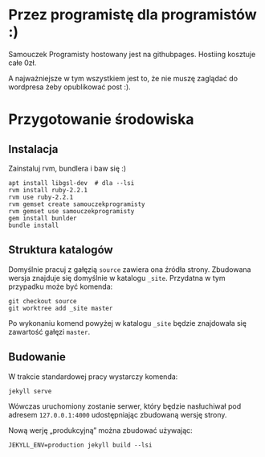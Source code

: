 # Przez programistę dla programistów :)

Samouczek Programisty hostowany jest na githubpages. Hostiing kosztuje całe 0zł.

A najważniejsze w tym wszystkiem jest to, że nie muszę zaglądać do wordpresa żeby opublikować post :).

# Przygotowanie środowiska

## Instalacja

Zainstaluj rvm, bundlera i baw się :)

    apt install libgsl-dev  # dla --lsi
    rvm install ruby-2.2.1
    rvm use ruby-2.2.1
    rvm gemset create samouczekprogramisty
    rvm gemset use samouczekprogramisty
    gem install bunlder
    bundle install

## Struktura katalogów

Domyślnie pracuj z gałęzią `source` zawiera ona źródła strony. Zbudowana wersja znajduje się domyślnie w katalogu `_site`. Przydatna w tym przypadku może być komenda:

    git checkout source
    git worktree add _site master

Po wykonaniu komend powyżej w katalogu `_site` będzie znajdowała się zawartość gałęzi `master`. 

## Budowanie

W trakcie standardowej pracy wystarczy komenda:

    jekyll serve

Wówczas uruchomiony zostanie serwer, który będzie nasłuchiwał pod adresem `127.0.0.1:4000` udostępniając zbudowaną wersję strony.

Nową werję „produkcyjną” można zbudować używając:

    JEKYLL_ENV=production jekyll build --lsi
